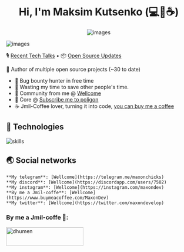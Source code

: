 <h1 align='center'>
    Hi, I'm Maksim Kutsenko (💻💖☕)
</h1>


<p align='center'>
    <img src='https://github.com/plinom/plinom/blob/main/README/Group%202.png' alt='images'>
</p>

<img src='https://github.com/plinom/plinom/blob/main/README/gipss.gif' alt='images'>

🎙 [Recent Tech Talks](https://www.polywork.com/warengonzaga/collections/1284) • 📦 [Open Source Updates](https://www.polywork.com/warengonzaga/collections/1194)

  💝 Author of multiple open source projects (~30 to date)
- 🔏 Bug bounty hunter in free time
- 🎯 Wasting my time to save other people's time.
- 💼 Community from me @ [Wellcome](https://telegram.me/maxonchicks)
- 💜 Core @ [Subscribe me to poligon](https://www.poliigon.com/account?tab=dashboard)
- ☕ Jmil-Coffee lover, turning it into code, [you can buy me a coffee](https://www.buymeacoffee.com/MaxonDev)

## 🔧 Technologies

![skills](https://skillicons.dev/icons?i=html,css,sass,php,wordpress,nodejs,vue,react,mysql,py,vim,git,figma,bash,jquery,vscode&theme=light)

## 🌏 Social networks

    **My telegram**: [Wellcome](https://telegram.me/maxonchicks)
    **My discord**: [Wellcome](https://discordapp.com/users/7502)
    **My instagram**: [Wellcome](https://instagram.com/maxondev)
    **By me a Jmil-coffe**: [Wellcome](https://www.buymeacoffee.com/MaxonDev)
    **My twitter**: [Wellcome](https://twitter.com/maxondevelop)

<h3 align="left">By me a Jmil-coffe 💞:</h3>
<p>
    <a href="https://www.buymeacoffee.com/MaxonDev">
        <img align="left" src="https://cdn.buymeacoffee.com/buttons/v2/default-yellow.png" height="50" width="210" alt="dhumen" />
    </a>
</p><br><br>
